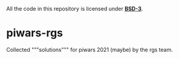 All the code in this repository is licensed under **[BSD-3](https://opensource.org/licenses/BSD-3-Clause)**.
# piwars-rgs
Collected """solutions""" for piwars 2021 (maybe) by the rgs team.
